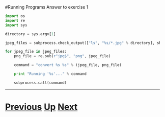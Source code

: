 #Running Programs Answer to exercise 1

```python
import os
import re
import sys

directory = sys.argv[1]

jpeg_files = subprocess.check_output(["ls", "%s/*.jpg" % directory], shell=True).rstrip().split("\n")

for jpeg_file in jpeg_files:
    png_file = re.sub(r"jpg$", "png", jpeg_file)

    command = "convert %s %s" % (jpeg_file, png_file)

    print "Running '%s'..." % command

    subprocess.call(command)
```

***

# [Previous](running.md) [Up](README.md) [Next](running.md)

